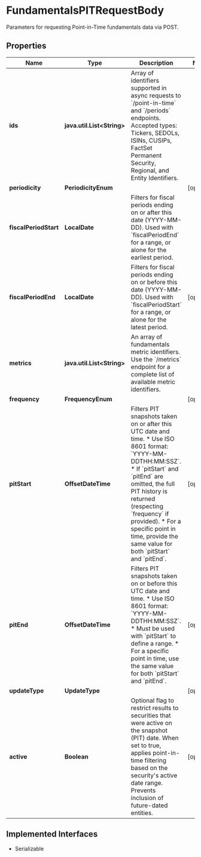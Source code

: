 

# FundamentalsPITRequestBody

Parameters for requesting Point-in-Time fundamentals data via POST.

## Properties

Name | Type | Description | Notes
------------ | ------------- | ------------- | -------------
**ids** | **java.util.List&lt;String&gt;** | Array of identifiers supported in async requests to &#x60;/point-in-time&#x60; and &#x60;/periods&#x60; endpoints.  Accepted types: Tickers, SEDOLs, ISINs, CUSIPs, FactSet Permanent Security, Regional, and Entity Identifiers. | 
**periodicity** | **PeriodicityEnum** |  |  [optional]
**fiscalPeriodStart** | **LocalDate** | Filters for fiscal periods ending on or after this date (YYYY-MM-DD). Used with &#x60;fiscalPeriodEnd&#x60; for a range, or alone for the earliest period. | 
**fiscalPeriodEnd** | **LocalDate** | Filters for fiscal periods ending on or before this date (YYYY-MM-DD). Used with &#x60;fiscalPeriodStart&#x60; for a range, or alone for the latest period. |  [optional]
**metrics** | **java.util.List&lt;String&gt;** | An array of fundamentals metric identifiers. Use the &#x60;/metrics&#x60; endpoint for a complete list of available metric identifiers. | 
**frequency** | **FrequencyEnum** |  |  [optional]
**pitStart** | **OffsetDateTime** | Filters PIT snapshots taken on or after this UTC date and time. * Use ISO 8601 format: &#x60;YYYY-MM-DDTHH:MM:SSZ&#x60;. * If &#x60;pitStart&#x60; and &#x60;pitEnd&#x60; are omitted, the full PIT history is returned (respecting &#x60;frequency&#x60; if provided). * For a specific point in time, provide the same value for both &#x60;pitStart&#x60; and &#x60;pitEnd&#x60;.  |  [optional]
**pitEnd** | **OffsetDateTime** | Filters PIT snapshots taken on or before this UTC date and time. * Use ISO 8601 format: &#x60;YYYY-MM-DDTHH:MM:SSZ&#x60;. * Must be used with &#x60;pitStart&#x60; to define a range. * For a specific point in time, use the same value for both &#x60;pitStart&#x60; and &#x60;pitEnd&#x60;.  |  [optional]
**updateType** | **UpdateType** |  |  [optional]
**active** | **Boolean** | Optional flag to restrict results to securities that were active on the snapshot (PIT) date.  When set to true, applies point-in-time filtering based on the security&#39;s active date range. Prevents inclusion of future-dated entities. |  [optional]


## Implemented Interfaces

* Serializable


